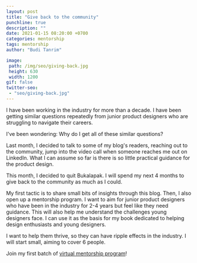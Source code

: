 ```yaml
---
layout: post
title: "Give back to the community"
punchline: true
description: ""
date: 2021-01-15 08:20:00 +0700
categories: mentorship
tags: mentorship
author: "Budi Tanrim"

image:
 path: /img/seo/giving-back.jpg
 height: 630
 width: 1200
gif: false
twitter-seo: 
 - "seo/giving-back.jpg"
---
```


I have been working in the industry for more than a decade. I have been getting similar questions repeatedly from junior product designers who are struggling to navigate their careers. 

I've been wondering: Why do I get all of these similar questions?

Last month, I decided to talk to some of my blog's readers, reaching out to the community, jump into the video call when someone reaches me out on LinkedIn. What I can assume so far is there is so little practical guidance for the product design.

This month, I decided to quit Bukalapak. I will spend my next 4 months to give back to the community as much as I could.

My first tactic is to share small bits of insights through this blog. Then, I also open up a mentorship program. I want to aim for junior product designers who have been in the industry for 2-4 years but feel like they need guidance. This will also help me understand the challenges young designers face. I can use it as the basis for my book dedicated to helping design enthusiasts and young designers.

I want to help them thrive, so they can have ripple effects in the industry. I will start small, aiming to cover 6 people.

Join my first batch of [virtual mentorship program][link-mentorship]!

[link-mentorship]: https://buditanrim.co/mentorship/




